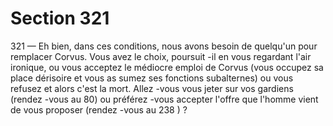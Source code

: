 # Section 321

321
— Eh bien, dans ces conditions, nous avons besoin de quelqu'un
pour remplacer Corvus. Vous avez le choix, poursuit -il en vous
regardant l'air ironique, ou vous acceptez le médiocre emploi de
Corvus (vous occupez sa place dérisoire et vous as sumez ses
fonctions subalternes) ou vous refusez et alors c'est la mort.
Allez -vous vous jeter sur vos gardiens (rendez -vous au 80) ou
préférez -vous accepter l'offre que l'homme vient de vous
proposer (rendez -vous au 238 ) ?